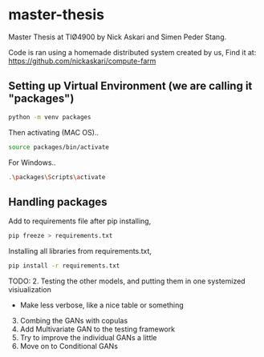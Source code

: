 # master-thesis
Master Thesis at TIØ4900 by Nick Askari and Simen Peder Stang.

Code is ran using a homemade distributed system created by us,
Find it at: https://github.com/nickaskari/compute-farm

## Setting up Virtual Environment (we are calling it "packages")

```sh
python -m venv packages 
```
Then activating (MAC OS)..
```sh
source packages/bin/activate
```
For Windows..
```sh
.\packages\Scripts\activate
```
## Handling packages
Add to requirements file after pip installing,
```sh
pip freeze > requirements.txt
```
Installing all libraries from requirements.txt,
```sh
pip install -r requirements.txt
```

TODO:
2. Testing the other models, and putting them in one systemized visiualization
  - Make less verbose, like a nice table or something
3. Combing the GANs with copulas
4. Add Multivariate GAN to the testing framework
5. Try to improve the individual GANs a little
6. Move on to Conditional GANs
